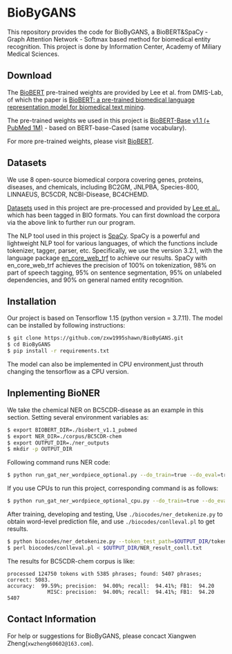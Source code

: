 # BioByGANS
This repository provides the code for BioByGANS, a BioBERT&SpaCy - Graph Attention Network - Softmax based method for biomedical entity recognition. This project is done by Information Center, Academy of Miliary Medical Sciences.

## Download
The [BioBERT](https://github.com/dmis-lab/biobert) pre-trained weights are provided by Lee et al. from DMIS-Lab, of which the paper is [BioBERT: a pre-trained biomedical language representation model for biomedical text mining](http://doi.org/10.1093/bioinformatics/btz682).  

The pre-trained weights we used in this project is [BioBERT-Base v1.1 (+ PubMed 1M)](https://drive.google.com/file/d/1R84voFKHfWV9xjzeLzWBbmY1uOMYpnyD/view?usp=sharing) - based on BERT-base-Cased (same vocabulary).  

For more pre-trained weights, please visit [BioBERT](https://github.com/dmis-lab/biobert).  

## Datasets
We use 8 open-source biomedical corpora covering genes, proteins, diseases, and chemicals, including BC2GM, JNLPBA, Species-800, LINNAEUS, BC5CDR, NCBI-Disease, BC4CHEMD.  

[Datasets](https://drive.google.com/open?id=1OletxmPYNkz2ltOr9pyT0b0iBtUWxslh) used in this project are pre-processed and provided by [Lee et al.](http://doi.org/10.1093/bioinformatics/btz682), which has been tagged in BIO formats.  You can first download the corpora via the above link to further run our program.  

The NLP tool used in this project is [SpaCy](https://spacy.io/). SpaCy is a powerful and lightweight NLP tool for various languages, of which the functions include tokenizer, tagger, parser, etc. Specifically, we use the version 3.2.1, with the language package [en_core_web_trf](https://spacy.io/models/en#en_core_web_trf) to achieve our results. SpaCy with en_core_web_trf achieves the precision of 100% on tokenization, 98% on part of speech tagging, 95% on sentence segmentation, 95% on unlabeled dependencies, and 90% on general named entity recognition.

## Installation
Our project is based on Tensorflow 1.15 (python version = 3.7.11). The model can be installed by following instructions:  
```bash
$ git clone https://github.com/zxw1995shawn/BioByGANS.git
$ cd BioByGANS
$ pip install -r requirements.txt
```
The model can also be implemented in CPU environment,just throuth changing the tensorflow as a CPU version.

## Inplementing BioNER
We take the chemical NER on BC5CDR-disease as an example in this section. Setting several environment variables as:
```bash
$ export BIOBERT_DIR=./biobert_v1.1_pubmed
$ export NER_DIR=./corpus/BC5CDR-chem
$ export OUTPUT_DIR=./ner_outputs
$ mkdir -p OUTPUT_DIR
```
Following command runs NER code:
```bash
$ python run_gat_ner_wordpiece_optional.py --do_train=true --do_eval=true --do_predict=true --vocab_file=$BIOBERT_DIR/vocab.txt --bert_config_file=$BIOBERT_DIR/bert_config.json --init_checkpoint=$BIOBERT_DIR/model.ckpt-1000000 --num_train_epochs=50.0 --max_seq_length=256 --train_batch_size=32 --learning_rate=3e-5 num_gat_heads=12 num_gat_units=64 --data_dir=$NER_DIR --output_dir=$OUTPUT_DIR
```
If you use CPUs to run this project, corresponding command is as follows:
```bash
$ python run_gat_ner_wordpiece_optional_cpu.py --do_train=true --do_eval=true --do_predict=true --vocab_file=$BIOBERT_DIR/vocab.txt --bert_config_file=$BIOBERT_DIR/bert_config.json --init_checkpoint=$BIOBERT_DIR/model.ckpt-1000000 --num_train_epochs=50.0 --max_seq_length=256 --train_batch_size=32 --learning_rate=3e-5 num_gat_heads=12 num_gat_units=64 --data_dir=$NER_DIR --output_dir=$OUTPUT_DIR
```
After training, developing and testing, Use `./biocodes/ner_detokenize.py` to obtain word-level prediction file, and use `./biocodes/conlleval.pl` to get results.
```bash
$ python biocodes/ner_detokenize.py --token_test_path=$OUTPUT_DIR/token_test.txt --label_test_path=$OUTPUT_DIR/label_test.txt --answer_path=$NER_DIR/test.tsv --output_dir=$OUTPUT_DIR
$ perl biocodes/conlleval.pl < $OUTPUT_DIR/NER_result_conll.txt
```
The results for BC5CDR-chem corpus is like:
```
processed 124750 tokens with 5385 phrases; found: 5407 phrases; correct: 5083.
accuracy:  99.59%; precision:  94.00%; recall:  94.41%; FB1:  94.20
             MISC: precision:  94.00%; recall:  94.41%; FB1:  94.20  5407
``` 
## Contact Information
For help or suggestions for BioByGANS, please concact Xiangwen Zheng(`xwzheng60602@163.com`).
